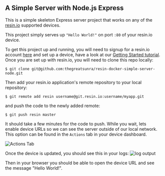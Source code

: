 ## A Simple Server with Node.js Express

This is a simple skeleton Express server project that works on any of the [resin.io][resin-link] supported devices.

This project simply serves up `"Hello World!"` on port `:80` of your resin.io device.

To get this project up and running, you will need to signup for a resin.io account [here][signup-page] and set up a device, have a look at our [Getting Started tutorial][gettingStarted-link]. Once you are set up with resin.io, you will need to clone this repo locally:
```
$ git clone git@github.com:thegreatsunra/resin-docker-simple-server-node.git
```
Then add your resin.io application's remote repository to your local repository:
```
$ git remote add resin username@git.resin.io:username/myapp.git
```
and push the code to the newly added remote:
```
$ git push resin master
```
It should take a few minutes for the code to push. While you wait, lets enable device URLs so we can see the server outside of our local network. This option can be found in the `Actions` tab in your device dashboard.

![Actions Tab](/img/enable-public-URLs.png)

Once the device is updated, you should see this in your logs:
![log output](/img/log-output.png)

Then in your browser you should be able to open the device URL and see the message "Hello World!".


[resin-link]:https://resin.io/
[signup-page]:https://dashboard.resin.io/signup
[gettingStarted-link]:http://docs.resin.io/#/pages/installing/gettingStarted.md
